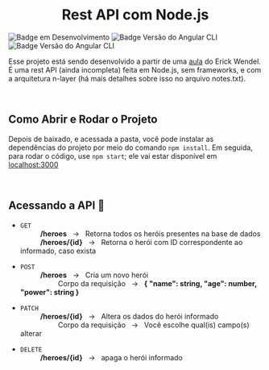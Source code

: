 <h1 align="center"> Rest API com Node.js </h1>

![Badge em Desenvolvimento](http://img.shields.io/static/v1?label=STATUS&message=EM%20DESENVOLVIMENTO&color=GREEN&style=for-the-badge)
![Badge Versão do Angular CLI](https://img.shields.io/badge/Node.js-v18.12.0-blue)
![Badge Versão do Angular CLI](https://img.shields.io/badge/npm-v8.19.2-blue)

Esse projeto está sendo desenvolvido a partir de uma [aula](https://www.youtube.com/watch?v=xR4D2bp8_S0&t=1s) do Erick Wendel. É uma rest API (ainda incompleta) feita em Node.js, sem frameworks, e com a arquitetura n-layer (há mais detalhes sobre isso no arquivo notes.txt).

<br>

## Como Abrir e Rodar o Projeto
Depois de baixado, e acessada a pasta, você pode instalar as dependências do projeto por meio do comando `npm install`. Em seguida, para rodar o código, use `npm start`; ele vai estar disponível em [localhost:3000](http://localhost:3000)

<br>

## Acessando a API :door:
* `GET`    
&nbsp;&nbsp;&nbsp;&nbsp;&nbsp;&nbsp;&nbsp;&nbsp;&nbsp;
**/heroes** &nbsp; -> &nbsp; Retorna todos os heróis presentes na base de dados   
&nbsp;&nbsp;&nbsp;&nbsp;&nbsp;&nbsp;&nbsp;&nbsp;&nbsp; 
**/heroes/{id}**  &nbsp; -> &nbsp; Retorna o herói com ID correspondente ao informado, caso exista   

* `POST`    
&nbsp;&nbsp;&nbsp;&nbsp;&nbsp;&nbsp;&nbsp;&nbsp;&nbsp;
**/heroes** &nbsp; -> &nbsp; Cria um novo herói    
&nbsp;&nbsp;&nbsp;&nbsp;&nbsp;&nbsp;&nbsp;&nbsp;&nbsp;&nbsp;&nbsp;&nbsp;&nbsp;&nbsp;&nbsp;&nbsp;&nbsp;&nbsp;
Corpo da requisição &nbsp; -> &nbsp; **{ "name": string, "age": number, "power": string }**  

* `PATCH`      
&nbsp;&nbsp;&nbsp;&nbsp;&nbsp;&nbsp;&nbsp;&nbsp;&nbsp;
**/heroes/{id}** &nbsp; -> &nbsp; Altera os dados do herói informado     
&nbsp;&nbsp;&nbsp;&nbsp;&nbsp;&nbsp;&nbsp;&nbsp;&nbsp;&nbsp;&nbsp;&nbsp;&nbsp;&nbsp;&nbsp;&nbsp;&nbsp;&nbsp;
Corpo da requisição &nbsp; -> &nbsp; Você escolhe qual(is) campo(s) alterar      

* `DELETE`    
&nbsp;&nbsp;&nbsp;&nbsp;&nbsp;&nbsp;&nbsp;&nbsp;&nbsp;
**/heroes/{id}** &nbsp; -> &nbsp; apaga o herói informado
